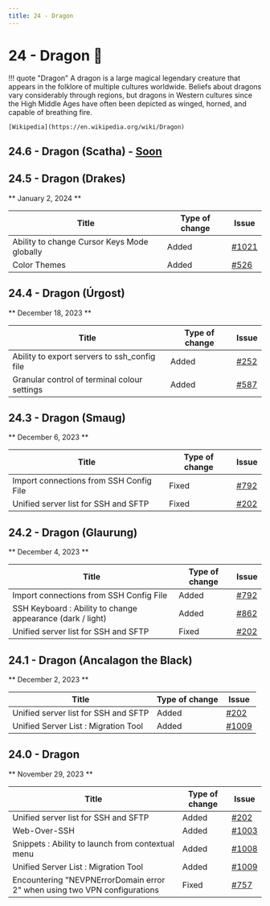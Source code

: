 ```yaml
---
title: 24 - Dragon
---
```

# 24 - Dragon :dragon_face:
!!! quote "Dragon"
    A dragon is a large magical legendary creature that appears in the folklore of multiple cultures worldwide. Beliefs about dragons vary considerably through regions, but dragons in Western cultures since the High Middle Ages have often been depicted as winged, horned, and capable of breathing fire.

    [Wikipedia](https://en.wikipedia.org/wiki/Dragon)

## 24.6 - Dragon (Scatha) - [Soon](https://webssh.net/documentation/becoming-external-tester/)

## 24.5 - Dragon (Drakes)
** January 2, 2024 **

| Title | Type of change | Issue |
| --- | --- | --- |
| Ability to change Cursor Keys Mode globally | Added | [#1021](https://github.com/isontheline/pro.webssh.net/issues/1021) |
| Color Themes | Added | [#526](https://github.com/isontheline/pro.webssh.net/issues/526) |

## 24.4 - Dragon (Úrgost)
** December 18, 2023 **

| Title | Type of change | Issue |
| --- | --- | --- |
| Ability to export servers to ssh_config file | Added | [#252](https://github.com/isontheline/pro.webssh.net/issues/252) |
| Granular control of terminal colour settings | Added | [#587](https://github.com/isontheline/pro.webssh.net/issues/587) |

## 24.3 - Dragon (Smaug)
** December 6, 2023 **

| Title | Type of change | Issue |
| --- | --- | --- |
| Import connections from SSH Config File | Fixed | [#792](https://github.com/isontheline/pro.webssh.net/issues/792) |
| Unified server list for SSH and SFTP | Fixed | [#202](https://github.com/isontheline/pro.webssh.net/issues/202) |

## 24.2 - Dragon (Glaurung)
** December 4, 2023 **

| Title | Type of change | Issue |
| --- | --- | --- |
| Import connections from SSH Config File | Added | [#792](https://github.com/isontheline/pro.webssh.net/issues/792) |
| SSH Keyboard : Ability to change appearance (dark / light) | Added | [#862](https://github.com/isontheline/pro.webssh.net/issues/862) |
| Unified server list for SSH and SFTP | Fixed | [#202](https://github.com/isontheline/pro.webssh.net/issues/202) |

## 24.1 - Dragon (Ancalagon the Black)
** December 2, 2023 **

| Title | Type of change | Issue |
| --- | --- | --- |
| Unified server list for SSH and SFTP | Added | [#202](https://github.com/isontheline/pro.webssh.net/issues/202) |
| Unified Server List : Migration Tool | Added | [#1009](https://github.com/isontheline/pro.webssh.net/issues/1009) |

## 24.0 - Dragon
** November 29, 2023 **

| Title | Type of change | Issue |
| --- | --- | --- |
| Unified server list for SSH and SFTP | Added | [#202](https://github.com/isontheline/pro.webssh.net/issues/202) |
| Web-Over-SSH | Added | [#1003](https://github.com/isontheline/pro.webssh.net/issues/1003) |
| Snippets : Ability to launch from contextual menu | Added | [#1008](https://github.com/isontheline/pro.webssh.net/issues/1008) |
| Unified Server List : Migration Tool | Added | [#1009](https://github.com/isontheline/pro.webssh.net/issues/1009) |
| Encountering "NEVPNErrorDomain error 2" when using two VPN configurations | Fixed | [#757](https://github.com/isontheline/pro.webssh.net/issues/757) |